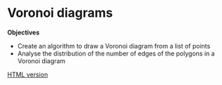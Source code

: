# Voronoi diagrams

**Objectives**
- Create an algorithm to draw a Voronoi diagram from a list of points
- Analyse the distribution of the number of edges of the polygons in a Voronoi diagram

[HTML version](https://sje30.github.io/catam-julia/casestudies/voronoi/voronoidiagrams.html)
